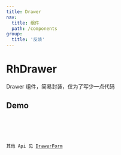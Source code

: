 ```yaml
---
title: Drawer
nav:
  title: 组件
  path: /components
group:
  title: '反馈'
---
```


# RhDrawer

Drawer 组件，简易封装，仅为了写少一点代码

## Demo

<code src="./demo.tsx"/>

<API src="./apis.ts"/>

其他 Api 见 [DrawerForm](https://procomponents.ant.design/components/modal-form)
